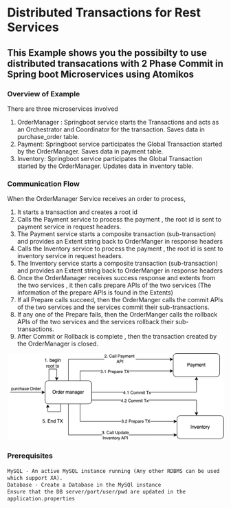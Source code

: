 # Distributed Transactions for Rest Services

## This Example shows you the possibilty to use distributed transacations with 2 Phase Commit in Spring boot Microservices using Atomikos

### Overview of Example

There are three microservices involved
1. OrderManager : Springboot service starts the Transactions and acts as an Orchestrator and Coordinator for the transaction. Saves data in purchase_order table.
2. Payment: Springboot service participates the Global Transaction started by the OrderManager. Saves data in payment table.
3. Inventory: Springboot service participates the Global Transaction started by the OrderManager. Updates data in inventory table.

### Communication Flow 

When the OrderManager Service receives an order to process, 
1. It starts a transaction and creates a root id
2. Calls the Payment service to process the payment , the root id is sent to payment service in request headers.
3. The Payment service starts a composite transaction (sub-transaction) and provides an Extent string back to OrderManger in response headers
4. Calls the Inventory service to process the payment , the root id is sent to inventory service in request headers.
5. The Inventory service starts a composite transaction (sub-transaction) and provides an Extent string back to OrderManger in response headers
6. Once the OrderManager receives success response and extents from the two services , it then calls prepare APIs of the two services (The information of the prepare APIs is found in the Extents)
7. If all Prepare calls succeed, then the OrderManger calls the commit APIs of the two services and the services commit their sub-transactions.
8. If any one of the Prepare fails, then the OrderManger calls the rollback APIs of the two services and the services rollback their sub-transactions.
9. After Commit or Rollback is complete , then the transaction created by the OrderManager is closed.

![communication flow](./overview.png?raw=true "Overview")

### Prerequisites

    MySQL - An active MySQL instance running (Any other RDBMS can be used which support XA).
    Database - Create a Database in the MySQl instance
    Ensure that the DB server/port/user/pwd are updated in the application.properties


